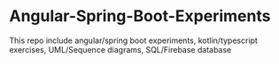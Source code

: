 # Angular-Spring-Boot-Experiments

This repo include angular/spring boot experiments, kotlin/typescript exercises, UML/Sequence diagrams, SQL/Firebase database
